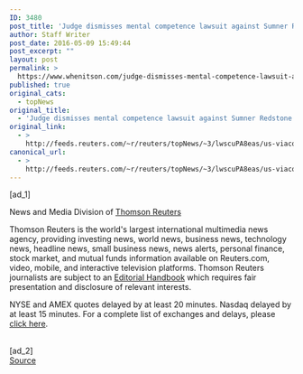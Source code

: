 ```yaml
---
ID: 3480
post_title: 'Judge dismisses mental competence lawsuit against Sumner Redstone: tentative ruling'
author: Staff Writer
post_date: 2016-05-09 15:49:44
post_excerpt: ""
layout: post
permalink: >
  https://www.whenitson.com/judge-dismisses-mental-competence-lawsuit-against-sumner-redstone-tentative-ruling/
published: true
original_cats:
  - topNews
original_title:
  - 'Judge dismisses mental competence lawsuit against Sumner Redstone: tentative ruling'
original_link:
  - >
    http://feeds.reuters.com/~r/reuters/topNews/~3/lwscuPA8eas/us-viacom-redstone-idUSKCN0Y010R
canonical_url:
  - >
    http://feeds.reuters.com/~r/reuters/topNews/~3/lwscuPA8eas/us-viacom-redstone-idUSKCN0Y010R
---
```

 [ad_1]
<br><div readability="27.138805970149">
      <p class="footer-summary-title">News and Media Division of <a href="http://thomsonreuters.com/" target="_blank">Thomson Reuters</a></p>
      <p>Thomson Reuters is the world's largest international multimedia news agency, providing investing news, world news, business news, technology news, headline news, small business news, news alerts, personal finance, stock market, and mutual funds information available on Reuters.com, video, mobile, and interactive television platforms. Thomson Reuters journalists are subject to an <a href="http://handbook.reuters.com/index.php?title=Main_Page">Editorial Handbook</a> which requires fair presentation and disclosure of relevant interests.</p>
      <p>NYSE and AMEX quotes delayed by at least 20 minutes. Nasdaq delayed by at least 15 minutes. For a complete list of exchanges and delays, please <a href="http://www.reuters.com/info/disclaimer">click here</a>.</p>
    </div>
<br>[ad_2]
<br><a href="http://feeds.reuters.com/~r/reuters/topNews/~3/lwscuPA8eas/us-viacom-redstone-idUSKCN0Y010R">Source </a>